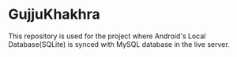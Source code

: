 # GujjuKhakhra

This repository is used for the project where Android's Local Database(SQLite) is synced with MySQL database in the live server.
